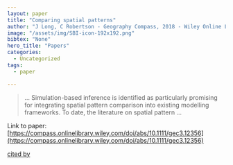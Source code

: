 ```yaml
---
layout: paper
title: "Comparing spatial patterns"
author: "J Long, C Robertson - Geography Compass, 2018 - Wiley Online Library"
image: "/assets/img/SBI-icon-192x192.png"
bibtex: "None"
hero_title: "Papers"
categories:
  - Uncategorized
tags:
  - paper

---
```

>… Simulation-based inference is identified as particularly promising for integrating spatial pattern comparison into existing modelling frameworks. To date, the literature on spatial pattern …

Link to paper: [https://compass.onlinelibrary.wiley.com/doi/abs/10.1111/gec3.12356](https://compass.onlinelibrary.wiley.com/doi/abs/10.1111/gec3.12356)

[cited by](https://scholar.google.com/scholar?cites=3611237174481494078&as_sdt=2005&sciodt=0,5&hl=en&num=20)
